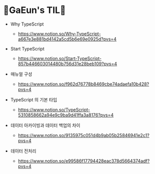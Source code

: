 # 💙GaEun's TIL💙

- Why TypeScript
  - https://www.notion.so/Why-TypeScript-a667e3e881bd4142a5cd5b6e69e0925d?pvs=4

- Start TypeScript
  - https://www.notion.so/Start-TypeScript-857b446603014480b756d31e28beb109?pvs=4

- 매뉴얼 구성
  - https://www.notion.so/f962d76778b8469cbe74adaefa10b428?pvs=4

- TypeScript 의 기본 타입
  - https://www.notion.so/TypeScript-5310858662a94e9c9ba9d41ffa3a8176?pvs=4



- 데이터 아카이빙과 데이터 백업의 차이
  - https://www.notion.so/9135975c051d4b9ab05b25846941e2c1?pvs=4

- 데이터 전처리
  - https://www.notion.so/e99586f17794428eac378d5664374adf?pvs=4

